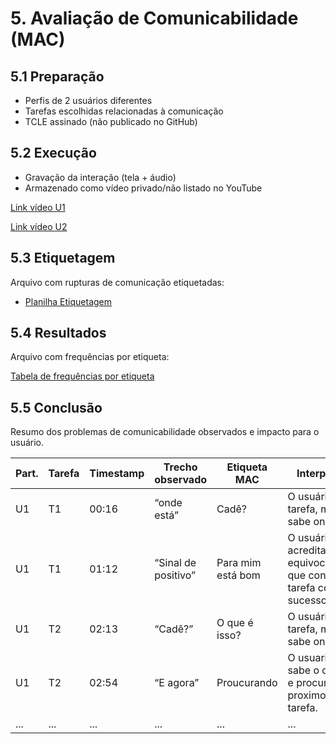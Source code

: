 # 5. Avaliação de Comunicabilidade (MAC)

## 5.1 Preparação
- Perfis de 2 usuários diferentes
- Tarefas escolhidas relacionadas à comunicação
- TCLE assinado (não publicado no GitHub)

## 5.2 Execução
- Gravação da interação (tela + áudio)
- Armazenado como vídeo privado/não listado no YouTube

[Link vídeo U1](https://youtu.be/VKRwjndxzDY?si=__2hUHLLjhuPqPnE)  

[Link vídeo U2](https://youtu.be/MoXORlaJpKA?si=6UfzD4IfHmk41NC7)

## 5.3 Etiquetagem
Arquivo com rupturas de comunicação etiquetadas:  
- [Planilha Etiquetagem](https://www.notion.so/27be5c8c17aa809da1c6c1af86c9b7d0?v=27be5c8c17aa80a6a32a000c6c9aa215&source=copy_link)


## 5.4 Resultados
Arquivo com frequências por etiqueta:

[Tabela de frequências por etiqueta](https://www.notion.so/27ae5c8c17aa80d59861fe4753a7601a?v=27ae5c8c17aa80449c09000c47210771&source=copy_link)


## 5.5 Conclusão
Resumo dos problemas de comunicabilidade observados e impacto para o usuário.

| Part. | Tarefa | Timestamp | Trecho observado | Etiqueta MAC | Interpretação |
|-------|--------|-----------|------------------|--------------|---------------|
| U1    | T1     | 00:16     | “onde está” | Cadê? | O usuário sabe a tarefa, mas não sabe onde fica. |
| U1    | T1     | 01:12     | “Sinal de positivo” | Para mim está bom | O usuário acredita equivocadamente que concluiu a tarefa com sucesso. |
| U1    | T2     | 02:13     | “Cadê?” | O que é isso? | O usuário sabe a tarefa, mas não sabe onde fica. |
| U1    | T2     | 02:54     | “E agora” | Proucurando | O usuario nao sabe o que fazer e procura qual o proximo passo da tarefa. |
| ...   | ...    | ...       | ...              | ...          | ...           |




